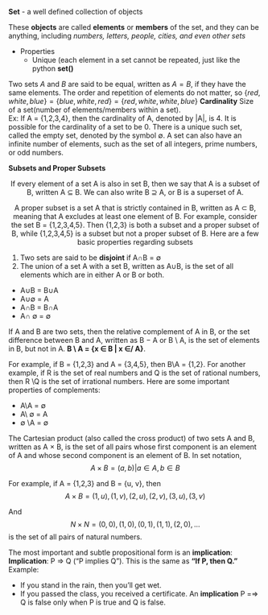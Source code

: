 **Set** - a well defined collection of objects

These **objects** are called **elements** or **members** of the set, and they can be anything, including *numbers, letters, people, cities, and even other sets*
- Properties
	- Unique (each element in a set cannot be repeated, just like the python **set()**

Two sets $A$ and $B$ are said to be equal, written as $A = B$, if they have the same elements. The order and repetition of elements do not matter, so $\{red, white, blue\} = \{blue, white, red\} = \{red, white, white, blue\}$ 
**Cardinality**
Size of a set(number of elements/members within a set).  
Ex: If A = {1,2,3,4}, then the cardinality of A, denoted by |A|, is 4. It is possible for the cardinality of a set to be 0. There is a unique such set, called the empty set, denoted by the symbol $\emptyset$. A set can also have an infinite number of elements, such as the set of all integers, prime numbers, or odd numbers.

**Subsets and Proper Subsets**
<p style="text-align:center;">If every element of a set A is also in set B, then we say that A is a subset of B, written A ⊆ B.  We can also write B ⊇ A, or B is a superset of A.</p>

<p style="text-align:center">A proper subset is a set A that is strictly contained in B, written as A ⊂ B, meaning that A excludes at least one element of B. For example, consider the set B = {1,2,3,4,5}. Then {1,2,3} is both a subset and a proper subset of B, while {1,2,3,4,5} is a subset but not a proper subset of B. Here are a few basic properties regarding subsets</p>

1) Two sets are said to be **disjoint** if A∩B = $\emptyset$
2) The union of a set A with a set B, written as A∪B, is the set of all elements which are in either A or B or both.

- A∪B = B∪A 
- A∪$\emptyset$ = A
- A∩B = B∩A 
- A∩ $\emptyset$ = $\emptyset$

If A and B are two sets, then the relative complement of A in B, or the set difference between B and A, written as B − A or B \ A, is the set of elements in B, but not in A. 
**B \ A = {x ∈ B | x ∈/ A}**. 

For example, if B = {1,2,3} and A = {3,4,5}, then B\A = {1,2}. For another example, if R is the set of real numbers and Q is the set of rational numbers, then R \Q is the set of irrational numbers. Here are some important properties of complements:

- A\A = $\emptyset$
- A\ $\emptyset$ = A 
- $\emptyset$ \A = $\emptyset$

The Cartesian product (also called the cross product) of two sets A and B, written as A × B, is the set of all pairs whose first component is an element of A and whose second component is an element of B. In set notation, 
$$A × B = {(a,b) | a ∈ A,b ∈ B}$$

For example, if A = {1,2,3} and B = {u, v}, then 
$$A × B = {(1,u),(1, v),(2,u),(2, v),(3,u),(3, v)}$$

And 
$$N × N = {(0,0),(1,0),(0,1),(1,1),(2,0),...}$$
is the set of all pairs of natural numbers.

The most important and subtle propositional form is an **implication**:
**Implication**: P ⇒ Q (“P implies Q”). This is the same as **“If P, then Q.”**
Example:
- If you stand in the rain, then you’ll get wet. 
- If you passed the class, you received a certificate.
An **implication** P =⇒ Q is false only when P is true and Q is false.
